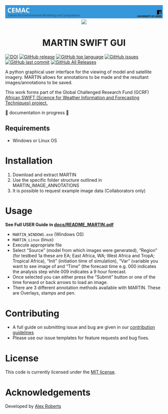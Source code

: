 <div align="center">
<img src="https://github.com/cemac/cemac_generic/blob/master/Images/cemac.png">
<a href="https://africanswift.org/">
  <img src="https://github.com/cemac/SWIFTDB/blob/master/static/SWIFT-logo.jpg"></a>
  <br>
</div>

 <h1> <center> MARTIN SWIFT GUI </center> </h1>

[![DOI](https://zenodo.org/badge/169722642.svg)](https://zenodo.org/badge/latestdoi/169722642) [![GitHub release](https://img.shields.io/github/release/cemac/MARTIN.svg)](https://github.com/cemac/MARTIN/releases) [![GitHub top language](https://img.shields.io/github/languages/top/cemac/MARTIN.svg)](https://github.com/cemac/MARTIN) [![GitHub issues](https://img.shields.io/github/issues/cemac/MARTIN.svg)](https://github.com/cemac/MARTIN/issues) [![GitHub last commit](https://img.shields.io/github/last-commit/cemac/MARTIN.svg)](https://github.com/cemac/MARTIN/commits/master) [![GitHub All Releases](https://img.shields.io/github/downloads/cemac/MARTIN/total.svg)](https://github.com/cemac/MARTIN/releases)


A python graphical user interface for the viewing of model and satellite imagery. MARTIN allows for annotations to be made and the resultant images/annotations to be saved.

This work forms part of the Global Challenged Research Fund (GCRF) [African SWIFT (Science for Weather Information and Forecasting Techniques) project.](https://africanswift.org/)


:construction: documentation in progress :construction:

## Requirements

* Windows or Linux OS

# Installation

1. Download and extract MARTIN
2. Use the specific folder structure outlined in MARTIN_IMAGE_ANNOTATIONS
3. It is possible to request example image data (Collaborators only)

# Usage

**See Full USER Guide in [docs/README_MARTIN.pdf](docs/README_MARTIN.pdf)**
* `MARTIN_WINDOWS.exe` (Windows OS)
* `MARTIN_Linux` (linux)
* Execute appropriate file
* Select “Source” (model from which images were generated), “Region” (for testbed 1a
these are EA; East Africa, WA; West Africa and TropA; Tropical Africa), “Init”
(initiation time of simulation), “Var” (variable you want to see image of and “Time”
(the forecast time e.g. 000 indicates the analysis step while 009 indicates a 9 hour
forecast.
* Once selected you can either press the “Submit” button or one of the time
forward or back arrows to load an image.
* There are 3 different annotation methods available with MARTIN. These are
Overlays, stamps and pen.

# Contributing #

* A full guide on submitting issue and bug are given in our [contribution guidelines](https://github.com/cemac/MARTIN/blob/master/CONTRIBUTING.md)
* Please use our issue templates for feature requests and bug fixes.

# License

This code is currently licensed under the [MIT license](https://choosealicense.com/licenses/mit/).

# Acknowledgements

Developed by [Alex Roberts](https://environment.leeds.ac.uk/see/staff/1508/dr-alexander-roberts)
